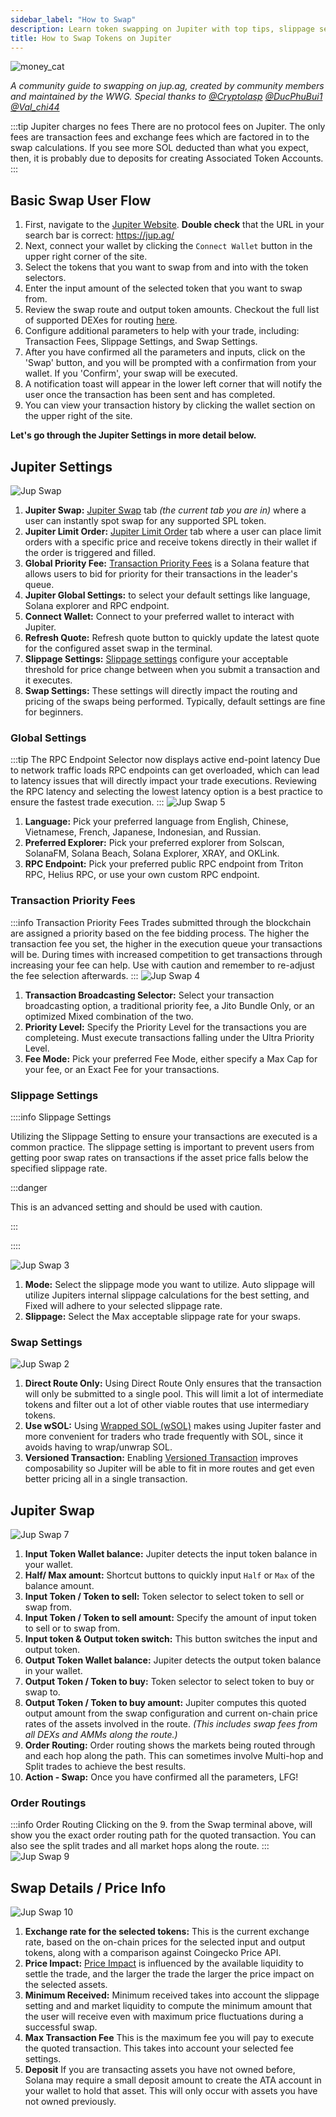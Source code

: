 ```yaml
---
sidebar_label: "How to Swap"
description: Learn token swapping on Jupiter with top tips, slippage settings, and easy dApp navigation.
title: How to Swap Tokens on Jupiter
---
```


<head>
    <title>How to Swap Tokens on Jupiter: Step By Step</title>
    <meta name="twitter:card" content="summary" />
</head>


![money_cat](../img/money_cat.png)

*A community guide to swapping on jup.ag, created by community members and maintained by the WWG. Special thanks to [@Cryptolasp](https://twitter.com/cryptolasp) [@DucPhuBui1](https://twitter.com/DucPhuBui1) [@Val_chi44](https://twitter.com/Val_chi44)*

:::tip Jupiter charges no fees
There are no protocol fees on Jupiter.  The only fees are transaction fees and exchange fees which are factored in to the swap calculations. If you see more SOL deducted than what you expect, then, it is probably due to deposits for creating Associated Token Accounts.
:::

## Basic Swap User Flow

1. First, navigate to the [Jupiter Website](https://jup.ag/). **Double check** that the URL in your search bar is correct: https://jup.ag/
2. Next, connect your wallet by clicking the `Connect Wallet` button in the upper right corner of the site.
3. Select the tokens that you want to swap from and into with the token selectors.
4. Enter the input amount of the selected token that you want to swap from.
5. Review the swap route and output token amounts. Checkout the full list of supported DEXes for routing [here](/partners).
6. Configure additional parameters to help with your trade, including: Transaction Fees, Slippage Settings, and Swap Settings.
7. After you have confirmed all the parameters and inputs, click on the 'Swap' button, and you will be prompted with a confirmation from your wallet. If you 'Confirm', your swap will be executed.
8. A notification toast will appear in the lower left corner that will notify the user once the transaction has been sent and has completed.
9. You can view your transaction history by clicking the wallet section on the upper right of the site.

**Let's go through the Jupiter Settings in more detail below.**

## Jupiter Settings

![Jup Swap](../img/jup-swap/jup-swap-1.png 'Main jupiter swap screen showing basic user settings and configuration options.')

1. **Jupiter Swap:** [Jupiter Swap](https://jup.ag/) tab *(the current tab you are in)* where a user can instantly spot swap for any supported SPL token.
2. **Jupiter Limit Order:** [Jupiter Limit Order](https://jup.ag/limit) tab where a user can place limit orders with a specific price and receive tokens directly in their wallet if the order is triggered and filled.
3. **Global Priority Fee:** [Transaction Priority Fees](https://docs.solana.com/proposals/fee_transaction_priority) is a Solana feature that allows users to bid for priority for their transactions in the leader's queue. 
4. **Jupiter Global Settings:** to select your default settings like language, Solana explorer and RPC endpoint.
5. **Connect Wallet:** Connect to your preferred wallet to interact with Jupiter.
6. **Refresh Quote:** Refresh quote button to quickly update the latest quote for the configured asset swap in the terminal.
7. **Slippage Settings:** [Slippage settings](./price-impact-slippage-price-warning) configure your acceptable threshold for price change between when you submit a transaction and it executes.
8. **Swap Settings:** These settings will directly impact the routing and pricing of the swaps being performed. Typically, default settings are fine for beginners.

### Global Settings
:::tip The RPC Endpoint Selector now displays active end-point latency
Due to network traffic loads RPC endpoints can get overloaded, which can lead to latency issues that will directly impact your trade executions. Reviewing the RPC latency and selecting the lowest latency option is a best practice to ensure the fastest trade execution.
:::
![Jup Swap 5](../img/jup-swap/jup-swap-2.png 'Global settings for Jupiter Swap, including language, preferred explorer and RPC endpoint.')

   1. **Language:** Pick your preferred language from English, Chinese, Vietnamese, French, Japanese, Indonesian, and Russian.
   2. **Preferred Explorer:** Pick your preferred explorer from Solscan, SolanaFM, Solana Beach, Solana Explorer, XRAY, and OKLink.
   3. **RPC Endpoint:** Pick your preferred public RPC endpoint from Triton RPC, Helius RPC, or use your own custom RPC endpoint.

### Transaction Priority Fees
:::info Transaction Priority Fees
Trades submitted through the blockchain are assigned a priority based on the fee bidding process. The higher the transaction fee you set, the higher in the execution queue your transactions will be. During times with increased competition to get transactions through increasing your fee can help. Use with caution and remember to re-adjust the fee selection afterwards.
:::
![Jup Swap 4](../img/jup-swap/jup-swap-3.png 'Priority fee settings, including Jito tips, fee mode, and priority levels.')

   1. **Transaction Broadcasting Selector:** Select your transaction broadcasting option, a traditional priority fee, a Jito Bundle Only, or an optimized Mixed combination of the two. 
   2. **Priority Level:** Specify the Priority Level for the transactions you are completeing. Must execute transactions falling under the Ultra Priority Level.
   3. **Fee Mode:** Pick your preferred Fee Mode, either specify a Max Cap for your fee, or an Exact Fee for your transactions.

### Slippage Settings
::::info Slippage Settings

Utilizing the Slippage Setting to ensure your transactions are executed is a common practice. The slippage setting is important to prevent users from getting poor swap rates on transactions if the asset price falls below the specified slippage rate.

:::danger

This is an advanced setting and should be used with caution. 

:::

::::

![Jup Swap 3](../img/jup-swap/jup-swap-4.png 'Slippage settings allow you the user to change mode from fixed to Auto and set the percentage.')

   1. **Mode:** Select the slippage mode you want to utilize. Auto slippage will utilize Jupiters internal slippage calculations for the best setting, and Fixed will adhere to your selected slippage rate.
   2. **Slippage:** Select the Max acceptable slippage rate for your swaps.

### Swap Settings
![Jup Swap 2](../img/jup-swap/jup-swap-5.png 'General swap settings for wSOL, versioned transactions, and utilizing direct routes.')

   1. **Direct Route Only:** Using Direct Route Only ensures that the transaction will only be submitted to a single pool. This will limit a lot of intermediate tokens and filter out a lot of other viable routes that use intermediary tokens.
   2. **Use wSOL:** Using [Wrapped SOL (wSOL)](../general/wrapped-sol) makes using Jupiter faster and more convenient for traders who trade frequently with SOL, since it avoids having to wrap/unwrap SOL.
   3. **Versioned Transaction:** Enabling [Versioned Transaction](/docs/additional-topics/composing-with-versioned-transaction) improves composability so Jupiter will be able to fit in more routes and get even better pricing all in a single transaction.

## Jupiter Swap

![Jup Swap 7](../img/jup-swap/jup-swap-6.png 'The main jupiter swap user interface, showing a variety of features described below.')

1. **Input Token Wallet balance:** Jupiter detects the input token balance in your wallet.
2. **Half/ Max amount:** Shortcut buttons to quickly input `Half` or `Max` of the balance amount.
3. **Input Token / Token to sell:** Token selector to select token to sell or swap from.
4. **Input Token / Token to sell amount:** Specify the amount of input token to sell or to swap from.
5. **Input token & Output token switch:** This button switches the input and output token.
6. **Output Token Wallet balance:** Jupiter detects the output token balance in your wallet.
7. **Output Token / Token to buy:** Token selector to select token to buy or swap to.
8. **Output Token / Token to buy amount:** Jupiter computes this quoted output amount from the swap configuration and current on-chain price rates of the assets involved in the route. *(This includes swap fees from all DEXs and AMMs along the route.)*
9. **Order Routing:** Order routing shows the markets being routed through and each hop along the path. This can sometimes involve Multi-hop and Split trades to achieve the best results.
10. **Action - Swap:** Once you have confirmed all the parameters, LFG!

### Order Routings
:::info Order Routing
Clicking on the 9. from the Swap terminal above, will show you the exact order routing path for the quoted transaction. You can also see the split trades and all market hops along the route.
:::
![Jup Swap 9](../img/jup-swap/jup-swap-7.png 'The order routing map shows how your tokens swapped through multiple liquidity pools.')

## Swap Details / Price Info

![Jup Swap 10](../img/jup-swap/jup-swap-8.png 'The collapsable "Price Info" menu shows granular details for price impact, transaction fee, and deposit amount.')

1. **Exchange rate for the selected tokens:** This is the current exchange rate, based on the on-chain prices for the selected input and output tokens, along with a comparison against Coingecko Price API.
2. **Price Impact:** [Price Impact](./price-impact-slippage-price-warning#price-impact) is influenced by the available liquidity to settle the trade, and the larger the trade the larger the price impact on the selected assets.
3. **Minimum Received:** Minimum received takes into account the slippage setting and and market liquidity to compute the minimum amount that the user will receive even with maximum price fluctuations during a successful swap.
4. **Max Transaction Fee** This is the maximum fee you will pay to execute the quoted transaction. This takes into account your selected fee settings.
5. **Deposit** If you are transacting assets you have not owned before, Solana may require a small deposit amount to create the ATA account in your wallet to hold that asset. This will only occur with assets you have not owned previously. 

